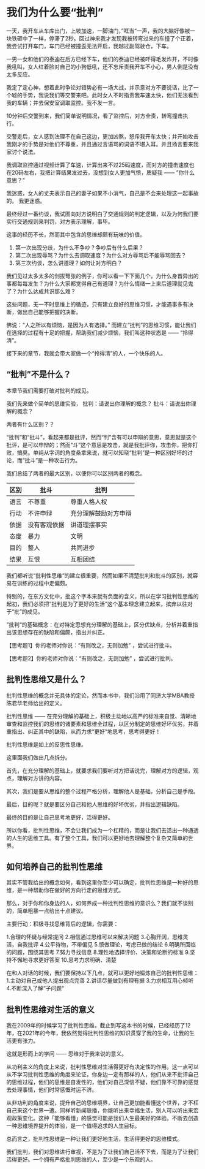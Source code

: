 
# 我们为什么要“批判”

一天，我开车从车库出门，上坡加速，一脚油门，”哐当“一声，我的大脑好像被一块铁砸中了一样，停滞了2秒。回过神来我才发现我被转弯过来的车撞了个正着，我尝试打开车门，车门已经被撞歪无法开启，我越过副驾驶仓，下车。

一男一女和他们的泰迪在后方已经下车，他们的泰迪已经被吓得毛发炸开，不时像我吼叫，女人红着脸对自己的小狗低吼，还不忘斥责我开车不小心，男人倒是没有太多反应。

我定了定心神，想着此时争论对错势必有一场大战，并示意对方不要说话，比了一个嘘的手势，我说我们等交警来吧。此时女人不时指责我车速太快，他们无法看到我的车辆；并去保安室调取监控。我不发一言。

10分钟后交警到来，我们简单说明情况，看了监控后，对方全责，转弯撞击执行。

交警走后，女人感到法理不在自己这边，更加凶煞，怒斥我开车太快；并开始攻击我刚才的手势是对他们不尊重，并且通过言语骂的词语不堪入耳。并且扬言要来我家讨个说法。

我调取监控通过视频计算了车速，计算出来不过25码速度，而对方的撞击速度也在20码左右，我把计算结果发过去，没想到女人更加气愤，质疑我 —— ”你什么意思？“

我迷惑，女人的丈夫表示自己的妻子如果不小消气，自己是不会来处理这一起事故的。
我更迷惑。

最终经过一番约谈，我试图向对方说明白了交通规则的判定逻辑，以及为何我们要实行交通规则来判罚，对方表示理解，事毕。

这事的经历不长，然而其中包含的思维却颇有玩味的价值。
1. 第一次出现分歧，为什么不争吵？争吵后有什么后果？
2. 第二次出现辱骂？为什么去调取速度？为什么对方辱骂后不能辱骂回去？
3. 第三次约谈，怎么讲道理？如何让对方明白？

我们见过太多太多的剑拔弩张的例子，你可以看一下下面几个，为什么身首异出的事都每每发生？为什么大家都觉得自己有道理？为什么情绪一上来后道理就见鬼了？为什么达成共识那么难？

这些问题，无一不时思维上的循迹，只有建立良好的思维习惯，才能遇事多有决断，做出自己能够把握的决断。

佛说：“人之所以有烦恼，是因为人有选择。” 而建立“批判”的思维习惯，能让我们在选择的过程有十足的把握，帮助我们减少烦恼，我们叫这种状态是 —— “拎得清”。

接下来的章节，我就会带大家做一个“拎得清”的人，一个快乐的人。

## “批判”不是什么？

本章节我们需要打破对批判的成见。

我们先来做个简单的思维实验，
批判：请说出你理解的概念？
批斗：请说出你理解的概念？

两者有什么区别？？

“批判”和“批斗”，看起来都是批评，然而“判”含有可以申辩的意思，意思就是这个批评，是可以申辩的；然而“斗”这个意思是攻击，就是我批评你，攻击你，把你打败，搞臭。单纯从字词的角度桑拿来说，就可以知晓“批判”是一种区别好坏的讨论，而“批斗”是一种攻击行为。

我们总结了两者的最大区别，以便你可以区别两者的概念。

区别|批斗 | 批判
---|---|---
语言| 不尊重 |  尊重人格人权
行动| 不许申辩 | 充分理解鼓励对方申辩
依据| 没有客观依据 |  讲道理摆事实
态度| 暴力 | 文明
目的| 整人 | 共同进步
结果| 互恨 | 互相团结

我们都听说“批判性思维”的建立很重要，然而如果不清楚批判和批斗的区别，就容易在训练的过程中走偏颇。

特别的，在东方文化中，批这个字本来就有负面的含义，所以在学习批判性思维的起初，我们必须把“批判是为了更好的生活”这个基本理念建立起来，摈弃以往对于“批”的成见。

”批判“的基础概念：在对特定思想充分理解的基础上，区分优缺点，分析并着重指出该思想存在的缺陷和偏颇，指出并纠正。

【思考题1】你的老师对你说：“有则改之，无则加勉” ，尝试进行批斗。

【思考题2】你的老师对你说：“有则改之，无则加勉” ，尝试进行批判。

## 批判性思维又是什么？

批判性思维的概念并无具体的定论，然而本书中，我们沿用了同济大学MBA教授陈君华老师给出的定义。

批判性思维 —— 在充分理解的基础上，积极主动地以高严的标准来自觉、清晰地审查和监控我们的思维的诸要素和思维全过程，以区分制定的思维好坏优劣，并着重指出、纠正其中的缺陷，从而力求“更好”地思考，思考得更好！

批判性思维是如上的反思性思维。

这里面我们做出几点拆分。

首先，在充分理解的基础上，就要求我们要听对方把话说完，理解对方的逻辑，观点，理解对方讲的内容。

其次，我们是要从思维的整个过程严格分析，理解他人是基础，分析自己是手段。

最后，目的呢？就是要区分自己和他人思维的好坏优劣，并指出逻辑缺陷。

最终的目的是让自己思考地更好，活得更好。

所以你看，批判性思维，不会让我们成为一个杠精的，而是让我们去活出一种通透的人生的思维工具。有了整个工具，我们可以更好地去理解整个复杂又简单的世界。

## 如何培养自己的批判性思维

其实不管我给出的概念如何，看到这里你至少可以确定，批判性思维是一种好的思维，是一种帮助你在做好的方向行走的思维方式。

那么，对于你和你身边的人，如何养成一种批判性思维的意识么？我们就不谈别的，简单粗暴一点给出十点建议。

主要行动：积极寻找思维背后的逻辑，你需要：

1.合理的怀疑与经常提问
2.相信通过思维可以来解决问题
3.心胸开阔，思维灵活，自我批评
4.公平待物，不带偏见
5.慎做理论，考虑已做的结论
6.明确所面临的问题，围绕其思考
7.努力寻找信息
8.理性地选择评价、决策和论断的标准
9.坚持不懈地寻求更好答案
10.思考力求明确、清楚

在和人对话的时候，我们要保持以下几点，就可以更好地锻炼自己的批判性思维：
1.主动对自己或他人提出观点完善
2.讲话尽量做到有理有据
3.力求相互用心倾听
4.不断深入了解“子问题“

## 批判性思维对生活的意义

我在2009年的时候学习了批判性思维，截止到写这本书的时候，已经经历了12年，在2021年的今年，我依然觉得批判性思维的知识贯穿了我的生命，让我的生活更有张力。

这就是形而上的学问 —— 思维对于我来说的意义。

从功利主义的角度上来说，批判性思维对生活得更好有决定性的作用。这一点可以从不学习批判性思维的角度来论证，你身边一定有那样的人，他们从来不批评自己的思维过程，他们的思维是自发性的，他们对自己深信不疑，他们靠不可靠的感觉去处理事情，他们时常感慨时运不济。

从非功利的角度来说，提升自己的思维境界，让自己更加能看懂这个世界，才不枉自己来这个世界一遭。同样听新闻联播，你能听出来幸福生活，别人可以听出来宏观政策变化。这种「能够看懂」的感觉可能是我们人生最美好的体验。不断去创造一种思维境界提升的体验，是一个值得追求的人生目标。

总而言之，批判性思维是一种让我们更好地生活，生活得更好的思维模式。

我们批判，我们对思维进行审视，不是为了让我们自己活不下去，而是为了让我们活得更好。一个拥有严格批判思维的人，至少是一个乐观的人。

